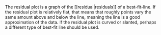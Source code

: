 The residual plot is a graph of the [[residual|residuals]] of a best-fit-line. If the residual plot is relatively flat, that means that roughly points vary the same amount above and below the line, meaning the line is a good approximation of the data. 
If the residual plot is curved or slanted, perhaps a different type of best-fit line should be used.